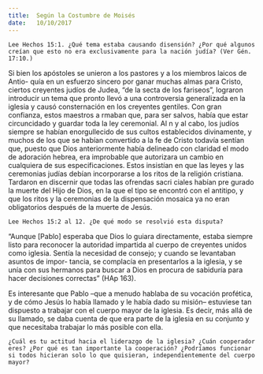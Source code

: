 ```yaml
---
title:  Según la Costumbre de Moisés
date:   10/10/2017
---
```


`Lee Hechos 15:1. ¿Qué tema estaba causando disensión? ¿Por qué algunos creían que esto no era exclusivamente para la nación judía? (Ver Gén. 17:10.)`

Si bien los apóstoles se unieron a los pastores y a los miembros laicos de Antio- quía en un esfuerzo sincero por ganar muchas almas para Cristo, ciertos creyentes judíos de Judea, “de la secta de los fariseos”, lograron introducir un tema que pronto llevó a una controversia generalizada en la iglesia y causó consternación en los creyentes gentiles. Con gran confianza, estos maestros a rmaban que, para ser salvos, había que estar circuncidado y guardar toda la ley ceremonial. Al  n y al cabo, los judíos siempre se habían enorgullecido de sus cultos establecidos divinamente, y muchos de los que se habían convertido a la fe de Cristo todavía sentían que, puesto que Dios anteriormente había delineado con claridad el modo de adoración hebrea, era improbable que autorizara un cambio en cualquiera de sus especificaciones. Estos insistían en que las leyes y las ceremonias judías debían incorporarse a los ritos de la religión cristiana. Tardaron en discernir que todas las ofrendas sacri ciales habían pre gurado la muerte del Hijo de Dios, en la que el tipo se encontró con el antitipo, y que los ritos y la ceremonias de la dispensación mosaica ya no eran obligatorios después de la muerte de Jesús.

`Lee Hechos 15:2 al 12. ¿De qué modo se resolvió esta disputa?`

“Aunque [Pablo] esperaba que Dios lo guiara directamente, estaba siempre listo para reconocer la autoridad impartida al cuerpo de creyentes unidos como iglesia. Sentía la necesidad de consejo; y cuando se levantaban asuntos de impor- tancia, se complacía en presentarlos a la iglesia, y se unía con sus hermanos para buscar a Dios en procura de sabiduría para hacer decisiones correctas” (HAp 163).

Es interesante que Pablo –que a menudo hablaba de su vocación profética, y de cómo Jesús lo había llamado y le había dado su misión– estuviese tan dispuesto a trabajar con el cuerpo mayor de la iglesia. Es decir, más allá de su llamado, se daba cuenta de que era parte de la iglesia en su conjunto y que necesitaba trabajar lo más posible con ella.

`¿Cuál es tu actitud hacia el liderazgo de la iglesia? ¿Cuán cooperador eres? ¿Por qué es tan importante la cooperación? ¿Podríamos funcionar si todos hicieran solo lo que quisieran, independientemente del cuerpo mayor?`